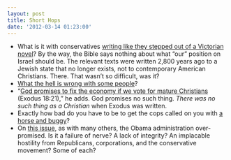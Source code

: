 ```yaml
---
layout: post
title: Short Hops
date: '2012-03-14 01:23:00'
---
```



- What is it with conservatives [writing like they stepped out of a Victorian novel](http://www.christianpost.com/news/the-biblical-case-against-supporting-israel-71308/)? By the way, the Bible says nothing about what “our” position on Israel should be. The relevant texts were written 2,800 years ago to a Jewish state that no longer exists, not to contemporary American Christians. There. That wasn’t so difficult, was it?
- [What the hell is wrong with some people](http://patriotboy.blogspot.com/2012/03/unheartlandishlyhuedization-of-church.html)?
- “[God promises to fix the economy if we vote for mature Christians](http://www.christiannewswire.com/news/4060519165.html) (Exodus 18:21),” he adds. God promises no such thing. *There was no such thing as a Christian* when Exodus was written.
- Exactly how bad do you have to be to get the cops called on you with [a horse and buggy](http://www.huffingtonpost.com/2012/03/12/amish-youth-charged-with-_n_1339865.html)?
- On [this issue](http://ncronline.org/news/politics/antitrust-efforts-have-gone-dustbin-history#.T1kRFZifr4Q.mailto), as with many others, the Obama administration over-promised. Is it a failure of nerve? A lack of integrity? An implacable hostility from Republicans, corporations, and the conservative movement? Some of each?


